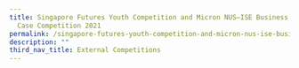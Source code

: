 ```yaml
---
title: Singapore Futures Youth Competition and Micron NUS–ISE Business Analytics
  Case Competition 2021
permalink: /singapore-futures-youth-competition-and-micron-nus-ise-business-analytics-case-competition-2021/
description: ""
third_nav_title: External Competitions
---
```

